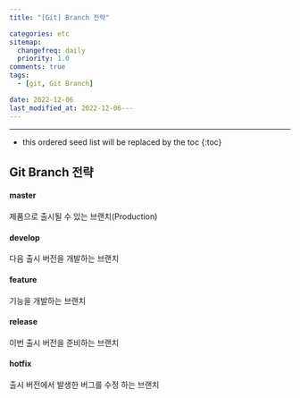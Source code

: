 ```yaml
---
title: "[Git] Branch 전략"

categories: etc
sitemap:
  changefreq: daily
  priority: 1.0
comments: true
tags:
  - [git, Git Branch]

date: 2022-12-06
last_modified_at: 2022-12-06---
---
```


---

<!-- prettier-ignore -->
* this ordered seed list will be replaced by the toc 
{:toc}

## Git Branch 전략

#### master

제품으로 출시될 수 있는 브랜치(Production)

#### develop

다음 출시 버전을 개발하는 브랜치

#### feature

기능을 개발하는 브랜치

#### release

이번 출시 버전을 준비하는 브랜치

#### hotfix

출시 버전에서 발생한 버그를 수정 하는 브랜치
